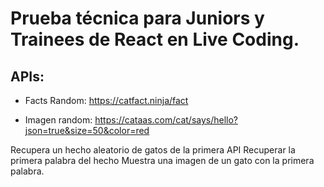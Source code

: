 # Prueba técnica para Juniors y Trainees de React en Live Coding.

## APIs:

- Facts Random: https://catfact.ninja/fact

- Imagen random: https://cataas.com/cat/says/hello?json=true&size=50&color=red

Recupera un hecho aleatorio de gatos de la primera API
Recuperar la primera palabra del hecho
Muestra una imagen de un gato con la primera palabra.
